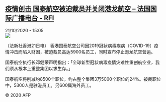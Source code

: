 <!--1603288507000-->
[疫情创击 国泰航空被迫裁员并关闭港龙航空 – 法国国际广播电台 - RFI](http://www.rfi.fr//cn/contenu/20201021-%E7%96%AB%E6%83%85%E5%88%9B%E5%87%BB-%E5%9B%BD%E6%B3%B0%E8%88%AA%E7%A9%BA%E8%A2%AB%E8%BF%AB%E8%A3%81%E5%91%98%E5%B9%B6%E5%85%B3%E9%97%AD%E6%B8%AF%E9%BE%99%E8%88%AA%E7%A9%BA)
------

<div>21/10/2020 - 15:05</div><img src="https://s.rfi.fr/media/display/4f70493a-13a3-11eb-ba68-005056a98db9/w:310/p:16x9/eco0008b.201021210503.jpg"><div class="t-content__body u-clearfix"><p>（法新社香港21日电）    香港国泰航空公司因2019冠状病毒疾病（COVID-19）疫情冲击而陷入财困，被迫裁员高达5900名员工，同时宣布停止港龙航空营运。</p><p>  国泰航空执行长邓健荣声明指出：「全球新型冠状病毒疫情灾难性重创航空业，我们须从根本上重整集团以求生存。」</p><p>    国泰航空将削减约8500个职位，约占整个集团3万5000个职位的24%。被裁职位中，5300人是驻港员工，另600属海外员工。</p><p class="t-copyright">© 2020 AFP</p>        </div>
